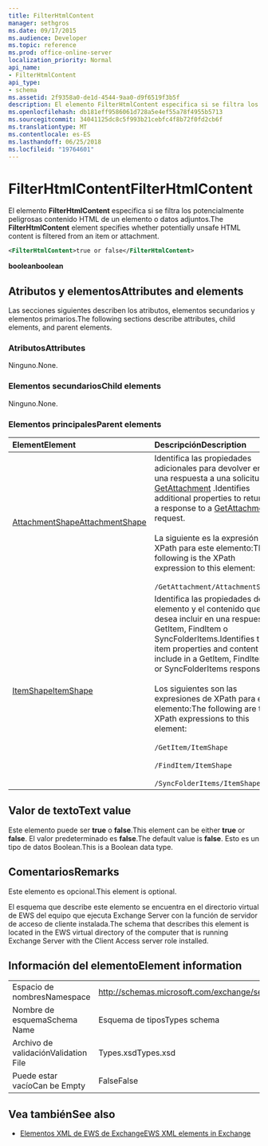 ```yaml
---
title: FilterHtmlContent
manager: sethgros
ms.date: 09/17/2015
ms.audience: Developer
ms.topic: reference
ms.prod: office-online-server
localization_priority: Normal
api_name:
- FilterHtmlContent
api_type:
- schema
ms.assetid: 2f9358a0-de1d-4544-9aa0-d9f6519f3b5f
description: El elemento FilterHtmlContent especifica si se filtra los potencialmente peligrosas contenido HTML de un elemento o datos adjuntos.
ms.openlocfilehash: db181eff9586061d728a5e4ef55a78f4955b5713
ms.sourcegitcommit: 34041125dc8c5f993b21cebfc4f8b72f0fd2cb6f
ms.translationtype: MT
ms.contentlocale: es-ES
ms.lasthandoff: 06/25/2018
ms.locfileid: "19764601"
---
```

# <a name="filterhtmlcontent"></a><span data-ttu-id="f11d2-103">FilterHtmlContent</span><span class="sxs-lookup"><span data-stu-id="f11d2-103">FilterHtmlContent</span></span>

<span data-ttu-id="f11d2-104">El elemento **FilterHtmlContent** especifica si se filtra los potencialmente peligrosas contenido HTML de un elemento o datos adjuntos.</span><span class="sxs-lookup"><span data-stu-id="f11d2-104">The **FilterHtmlContent** element specifies whether potentially unsafe HTML content is filtered from an item or attachment.</span></span> 
  
```xml
<FilterHtmlContent>true or false</FilterHtmlContent>
```

 <span data-ttu-id="f11d2-105">**boolean**</span><span class="sxs-lookup"><span data-stu-id="f11d2-105">**boolean**</span></span>
## <a name="attributes-and-elements"></a><span data-ttu-id="f11d2-106">Atributos y elementos</span><span class="sxs-lookup"><span data-stu-id="f11d2-106">Attributes and elements</span></span>

<span data-ttu-id="f11d2-107">Las secciones siguientes describen los atributos, elementos secundarios y elementos primarios.</span><span class="sxs-lookup"><span data-stu-id="f11d2-107">The following sections describe attributes, child elements, and parent elements.</span></span>
  
### <a name="attributes"></a><span data-ttu-id="f11d2-108">Atributos</span><span class="sxs-lookup"><span data-stu-id="f11d2-108">Attributes</span></span>

<span data-ttu-id="f11d2-109">Ninguno.</span><span class="sxs-lookup"><span data-stu-id="f11d2-109">None.</span></span>
  
### <a name="child-elements"></a><span data-ttu-id="f11d2-110">Elementos secundarios</span><span class="sxs-lookup"><span data-stu-id="f11d2-110">Child elements</span></span>

<span data-ttu-id="f11d2-111">Ninguno.</span><span class="sxs-lookup"><span data-stu-id="f11d2-111">None.</span></span>
  
### <a name="parent-elements"></a><span data-ttu-id="f11d2-112">Elementos principales</span><span class="sxs-lookup"><span data-stu-id="f11d2-112">Parent elements</span></span>

|<span data-ttu-id="f11d2-113">**Element**</span><span class="sxs-lookup"><span data-stu-id="f11d2-113">**Element**</span></span>|<span data-ttu-id="f11d2-114">**Descripción**</span><span class="sxs-lookup"><span data-stu-id="f11d2-114">**Description**</span></span>|
|:-----|:-----|
|[<span data-ttu-id="f11d2-115">AttachmentShape</span><span class="sxs-lookup"><span data-stu-id="f11d2-115">AttachmentShape</span></span>](attachmentshape.md) <br/> | <span data-ttu-id="f11d2-116">Identifica las propiedades adicionales para devolver en una respuesta a una solicitud de [GetAttachment](getattachment.md) .</span><span class="sxs-lookup"><span data-stu-id="f11d2-116">Identifies additional properties to return in a response to a [GetAttachment](getattachment.md) request.</span></span>  <br/><br/>  <span data-ttu-id="f11d2-117">La siguiente es la expresión de XPath para este elemento:</span><span class="sxs-lookup"><span data-stu-id="f11d2-117">The following is the XPath expression to this element:</span></span> <br/> <br/>  `/GetAttachment/AttachmentShape` <br/> |
|[<span data-ttu-id="f11d2-118">ItemShape</span><span class="sxs-lookup"><span data-stu-id="f11d2-118">ItemShape</span></span>](itemshape.md) <br/> | <span data-ttu-id="f11d2-119">Identifica las propiedades de elemento y el contenido que desea incluir en una respuesta GetItem, FindItem o SyncFolderItems.</span><span class="sxs-lookup"><span data-stu-id="f11d2-119">Identifies the item properties and content to include in a GetItem, FindItem, or SyncFolderItems response.</span></span>  <br/> <br/> <span data-ttu-id="f11d2-120">Los siguientes son las expresiones de XPath para este elemento:</span><span class="sxs-lookup"><span data-stu-id="f11d2-120">The following are the XPath expressions to this element:</span></span> <br/> <br/>  `/GetItem/ItemShape`<br/> <br/>  `/FindItem/ItemShape`<br/> <br/>  `/SyncFolderItems/ItemShape` <br/> |
   
## <a name="text-value"></a><span data-ttu-id="f11d2-121">Valor de texto</span><span class="sxs-lookup"><span data-stu-id="f11d2-121">Text value</span></span>

<span data-ttu-id="f11d2-122">Este elemento puede ser **true** o **false**.</span><span class="sxs-lookup"><span data-stu-id="f11d2-122">This element can be either **true** or **false**.</span></span> <span data-ttu-id="f11d2-123">El valor predeterminado es **false**.</span><span class="sxs-lookup"><span data-stu-id="f11d2-123">The default value is **false**.</span></span> <span data-ttu-id="f11d2-124">Esto es un tipo de datos Boolean.</span><span class="sxs-lookup"><span data-stu-id="f11d2-124">This is a Boolean data type.</span></span>
  
## <a name="remarks"></a><span data-ttu-id="f11d2-125">Comentarios</span><span class="sxs-lookup"><span data-stu-id="f11d2-125">Remarks</span></span>

<span data-ttu-id="f11d2-126">Este elemento es opcional.</span><span class="sxs-lookup"><span data-stu-id="f11d2-126">This element is optional.</span></span>
  
<span data-ttu-id="f11d2-127">El esquema que describe este elemento se encuentra en el directorio virtual de EWS del equipo que ejecuta Exchange Server con la función de servidor de acceso de cliente instalada.</span><span class="sxs-lookup"><span data-stu-id="f11d2-127">The schema that describes this element is located in the EWS virtual directory of the computer that is running Exchange Server with the Client Access server role installed.</span></span>
  
## <a name="element-information"></a><span data-ttu-id="f11d2-128">Información del elemento</span><span class="sxs-lookup"><span data-stu-id="f11d2-128">Element information</span></span>

|||
|:-----|:-----|
|<span data-ttu-id="f11d2-129">Espacio de nombres</span><span class="sxs-lookup"><span data-stu-id="f11d2-129">Namespace</span></span>  <br/> |http://schemas.microsoft.com/exchange/services/2006/types  <br/> |
|<span data-ttu-id="f11d2-130">Nombre de esquema</span><span class="sxs-lookup"><span data-stu-id="f11d2-130">Schema Name</span></span>  <br/> |<span data-ttu-id="f11d2-131">Esquema de tipos</span><span class="sxs-lookup"><span data-stu-id="f11d2-131">Types schema</span></span>  <br/> |
|<span data-ttu-id="f11d2-132">Archivo de validación</span><span class="sxs-lookup"><span data-stu-id="f11d2-132">Validation File</span></span>  <br/> |<span data-ttu-id="f11d2-133">Types.xsd</span><span class="sxs-lookup"><span data-stu-id="f11d2-133">Types.xsd</span></span>  <br/> |
|<span data-ttu-id="f11d2-134">Puede estar vacío</span><span class="sxs-lookup"><span data-stu-id="f11d2-134">Can be Empty</span></span>  <br/> |<span data-ttu-id="f11d2-135">False</span><span class="sxs-lookup"><span data-stu-id="f11d2-135">False</span></span>  <br/> |
   
## <a name="see-also"></a><span data-ttu-id="f11d2-136">Vea también</span><span class="sxs-lookup"><span data-stu-id="f11d2-136">See also</span></span>

- [<span data-ttu-id="f11d2-137">Elementos XML de EWS de Exchange</span><span class="sxs-lookup"><span data-stu-id="f11d2-137">EWS XML elements in Exchange</span></span>](ews-xml-elements-in-exchange.md)

